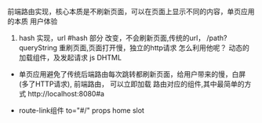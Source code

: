 前端路由实现，核心本质是不刷新页面，可以在页面上显示不同的内容，单页应用的本质 用户体验
1. hash 实现，url #hash 部分
改变，不会刷新页面,传统的url， /path?
queryString 重刷页面,页面打开慢，独立的http请求
怎么利用他呢？ 动态的加载组件，及发起请求
js DHTML

- 单页应用避免了传统后端路由每次跳转都刷新页面，给用户带来的慢，白屏(多了HTTP请求), 
    前端路由， 可以立即加载 路由对应的组件,其中最简单的方式
    http://localhost:8080#a

- route-link组件
to="#/" props
home slot

